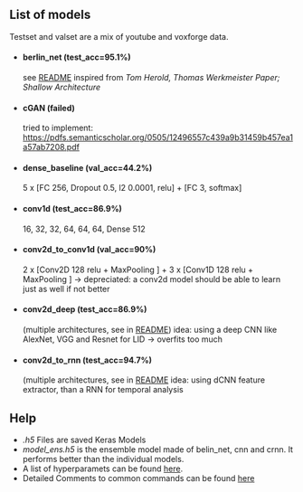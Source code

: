 ## List of models

Testset and valset are a mix of youtube and voxforge data.

- #### berlin_net (test_acc=95.1%)

  see [README](berlin_net/README.md)
  inspired from *Tom Herold, Thomas Werkmeister Paper; Shallow Architecture*
  
- #### cGAN (failed)
  
  tried to implement: https://pdfs.semanticscholar.org/0505/12496557c439a9b31459b457ea1a57ab7208.pdf

- #### dense_baseline (val_acc=44.2%)

  5 x [FC 256, Dropout 0.5, l2 0.0001, relu] + [FC 3, softmax]
  
- #### conv1d (test_acc=86.9%)

  16, 32, 32, 64, 64, 64, Dense 512

- #### conv2d_to_conv1d (val_acc=90%)

  2 x [Conv2D 128 relu + MaxPooling ] + 3 x [Conv1D 128 relu + MaxPooling ]
  → depreciated: a conv2d model should be able to learn just as well if not better

- #### conv2d_deep (test_acc=86.9%)

  (multiple architectures, see in [README](conv2d_deep/README.md))
  idea: using a deep CNN like AlexNet, VGG and Resnet for LID
  → overfits too much

- #### conv2d_to_rnn (test_acc=94.7%)

  (multiple architectures, see in [README](conv2d_to_rnn/README.md)
  idea: using dCNN feature extractor, than a RNN for temporal analysis
  
## Help

- *.h5* Files are saved Keras Models
- *model_ens.h5* is the ensemble model made of belin_net, cnn and crnn. It performs better than the individual models.
- A list of hyperparamets can be found [here](potential_hyperparameters.md).
- Detailed Comments to common commands can be found [here](help.ipynb)
